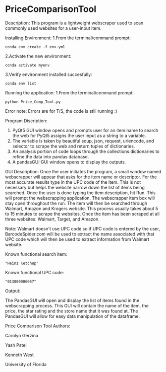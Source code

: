 # PriceComparisonTool


Description: This program is a lightweight webscraper used to scan commonly used websites for a user-input item. 


Installing Environment:
1.From the terminal/command prompt:
	
	conda env create -f env.yml

2.Activate the new environment:
	
	conda activate myenv

3.Verify environment installed succesfully:
	
	conda env list


Running the application:
1.From the terminal/command prompt:

	python Price_Comp_Tool.py


Error note:
	Errors are for T/S, the code is still running :)


Program Discription:
1. PyQt5 GUI window opens and prompts user for an item name to search the web for
PyQt5 assigns the user input as a string to a variable.
2. The variable is taken by beautiful soup, json, request, urlencode, and selector to scrape the web and return tuples of dictionaries.
3. An analysis portion of code loops through the collections dictionaries to refine the data into pandas database.
4. A pandasGUI GUI window opens to display the outputs.


GUI Description: Once the user initiates the program, a small window named webscrapper will appear that asks for the item name or descriptor.
For the most accurate results type in the UPC code of the item. This is not necessary but helps the website narrow down the list of items being searched.
Once the user is done typing the item description, hit Run. This will prompt the webscrapping application. The webscrapper item box will stay open throughout 
the run. The item will then be searched through Walmart, Amazon and Krogers website. This process usually takes about 5 to 15 minutes to scrape the websites.
Once the item has been scraped at all three websites: Walmart, Target, and Amazon.


Note: Walmart doesn't use UPC code so if UPC code is entered by the user, BarcodeSpider.com will be used to extract the name associated with that UPC code which will then be used to extract information from Walmart website.


Known functional search item:

	"Heinz Ketchup"


Known functional UPC code:

	"013000006057"

Output: 

The PandasGUI will open and display the list of items found in the webscrapping process. This GUI will 
contain the name of the item, the price, the star rating and the store name that it was found at. The PandasGUI will allow for easy data manipulation of the dataframe.


Price Comparison Tool Authors:

Carolyn Gerzina

Yash Patel

Kenneth West


University of Florida